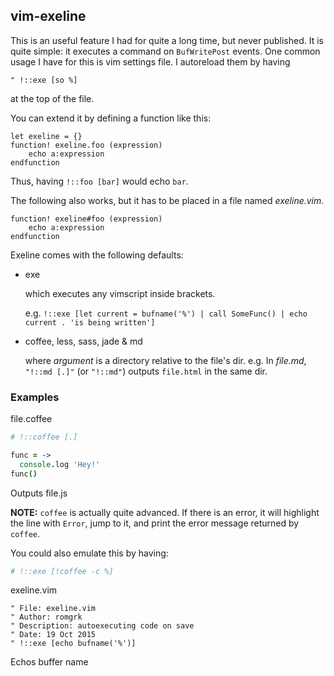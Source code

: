 <!-- !::exe -->

## vim-exeline

This is an useful feature I had for quite a long time, but never published.
It is quite simple: it executes a command on `BufWritePost` events.
One common usage I have for this is vim settings file. I autoreload them
by having 
```viml
" !::exe [so %]
``` 
at the top of the file.

You can extend it by defining a function like this:
```viml
let exeline = {}
function! exeline.foo (expression)
    echo a:expression
endfunction
```
Thus, having `!::foo [bar]` would echo `bar`.

The following also works, but it has to be placed in a file named *exeline.vim*.
```viml
function! exeline#foo (expression)
    echo a:expression
endfunction
```
Exeline comes with the following defaults:
 * exe 

    which executes any vimscript inside brackets.

    e.g. `!::exe [let current = bufname('%') | call SomeFunc() | echo current . 'is being written']`

 * coffee, less, sass, jade & md

    where *argument* is a directory relative to the file's dir.
    e.g. In *file.md*, `"!::md [.]"` (or `"!::md"`) outputs `file.html` in the same dir. 

### Examples

file.coffee
```coffee
# !::coffee [.]

func = ->
  console.log 'Hey!'
func()
```
Outputs file.js

**NOTE:** `coffee` is actually quite advanced. If there is an error,
it will highlight the line with `Error`, jump to it, and print the
error message returned by `coffee`.

You could also emulate this by having:

```coffee
# !::exe [!coffee -c %]
```

exeline.vim
```viml
" File: exeline.vim
" Author: romgrk
" Description: autoexecuting code on save
" Date: 19 Oct 2015
" !::exe [echo bufname('%')]
```
Echos buffer name
